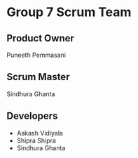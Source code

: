 # Group 7 Scrum Team
## Product Owner
Puneeth Pemmasani
## Scrum Master
Sindhura Ghanta
## Developers
- Aakash Vidiyala
- Shipra Shipra
- Sindhura Ghanta
